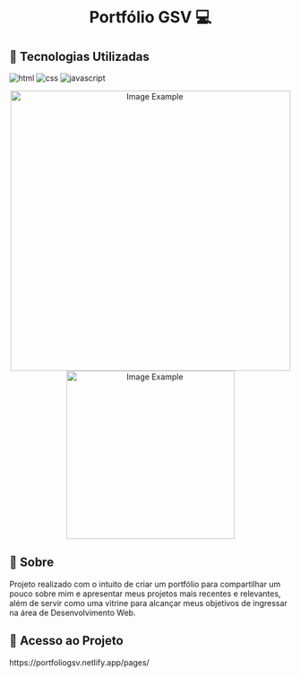 [HTML__BADGE]: https://img.shields.io/badge/HTML-red?style=for-the-badge&logo=html
[JAVASCRIPT__BADGE]: https://img.shields.io/badge/Javascript-000?style=for-the-badge&logo=javascript
[CSS__BADGE]: https://img.shields.io/badge/Css-005CFE?style=for-the-badge&logo=css
[BOOTRSTRAP__BADGE]: https://img.shields.io/badge/Bootstrap-da70d6?style=for-the-badge&logo=bootstrap

[GATSBY__BADGE]: https://img.shields.io/badge/Gatsby-7026b9?style=for-the-badge&logo=gatsby
[PROJECT__BADGE]: https://img.shields.io/badge/📱Visit_this_project-000?style=for-the-badge&logo=project
[PROJECT__URL]: https://github.com/Fernanda-Kipper/Readme-Templates

<h1 align="center" style="font-weight: bold;">Portfólio GSV 💻</h1>

<h2 id="started">📌 Tecnologias Utilizadas </h2>

![html][HTML__BADGE]
![css][CSS__BADGE]
![javascript][JAVASCRIPT__BADGE]


<p align="center">
    <img src="https://github.com/GuilhermeSeveriano/Portfolio/assets/87097691/baf9adfa-d1de-4e8c-8724-547b5d421e5c" alt="Image Example" width="500px" height="auto">
    <img src="https://github.com/GuilhermeSeveriano/Portfolio/assets/87097691/5c95d3b9-59ca-4ecf-85fe-cf5c44be03eb" alt="Image Example" width="auto" height="300px">    
</p>

<h2 id="started">📌 Sobre</h2>

<p>
  Projeto realizado com o intuito de criar um portfólio para compartilhar um pouco sobre mim e apresentar meus projetos mais recentes e relevantes, além de servir 
  como uma vitrine para alcançar meus objetivos de ingressar na área de Desenvolvimento Web. 
</p> 

<h2 id="started">📌 Acesso ao Projeto</h2>

<p>
    https://portfoliogsv.netlify.app/pages/
</p>
